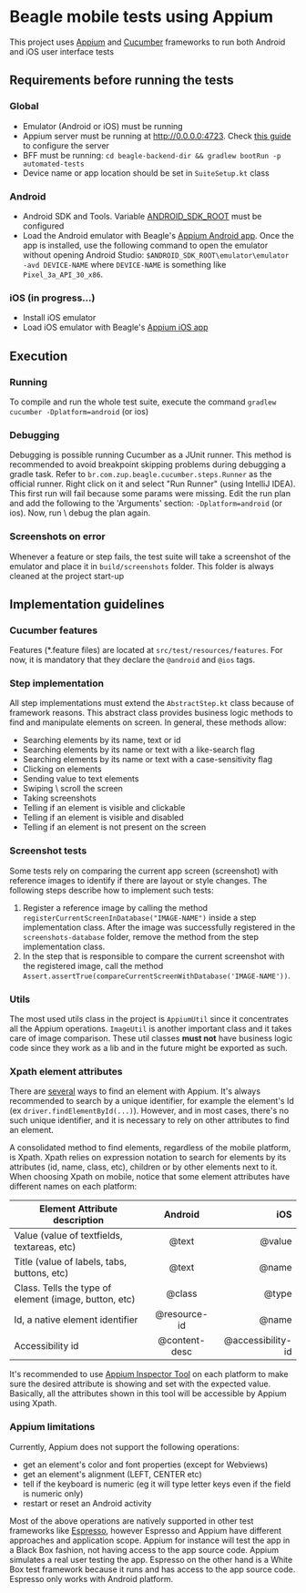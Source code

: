 # Beagle mobile tests using Appium

This project uses [Appium](http://appium.io/) and [Cucumber](https://cucumber.io/) frameworks to run both Android and iOS user interface tests

## Requirements before running the tests

### Global

- Emulator (Android or iOS) must be running
- Appium server must be running at http://0.0.0.0:4723. Check [this guide](http://appium.io/docs/en/about-appium/getting-started/) to configure the server
- BFF must be running: ``cd beagle-backend-dir && gradlew bootRun -p automated-tests``
- Device name or app location should be set in ``SuiteSetup.kt`` class

### Android

- Android SDK and Tools. Variable [ANDROID_SDK_ROOT](https://developer.android.com/studio/command-line/variables) must be configured
- Load the Android emulator with Beagle's [Appium Android app](./../app-android). Once the app is installed, use the following command to open 
  the emulator without opening Android Studio: ``$ANDROID_SDK_ROOT\emulator\emulator -avd DEVICE-NAME`` where ``DEVICE-NAME`` is something 
  like ``Pixel_3a_API_30_x86``. 

 
### iOS (in progress...)

- Install iOS emulator
- Load iOS emulator with Beagle's [Appium iOS app](./../app-ios)
  
## Execution

### Running

To compile and run the whole test suite, execute the command ``gradlew cucumber -Dplatform=android`` (or ios)

### Debugging

Debugging is possible running Cucumber as a JUnit runner. This method is recommended to avoid breakpoint skipping 
problems during debugging a gradle task.
Refer to ``br.com.zup.beagle.cucumber.steps.Runner`` as the official runner. Right click on it 
and select "Run Runner" (using IntelliJ IDEA). This first run will fail because some params were 
missing. Edit the run plan and add the following to the 'Arguments' section: ``-Dplatform=android`` (or ios).
Now, run \ debug the plan again. 

### Screenshots on error

Whenever a feature or step fails, the test suite will take a screenshot of the emulator and place it 
in ``build/screenshots`` folder. This folder is always cleaned at the project start-up

## Implementation guidelines

### Cucumber features

Features (*.feature files) are located at ``src/test/resources/features``. For now, it is mandatory that they declare 
the ``@android`` and ``@ios`` tags.

### Step implementation

All step implementations must extend the ``AbstractStep.kt`` class because of framework reasons. This abstract class 
provides business logic methods to find and manipulate elements on screen. In general, these methods allow:
- Searching elements by its name, text or id
- Searching elements by its name or text with a like-search flag
- Searching elements by its name or text with a case-sensitivity flag
- Clicking on elements
- Sending value to text elements
- Swiping \ scroll the screen
- Taking screenshots
- Telling if an element is visible and clickable
- Telling if an element is visible and disabled
- Telling if an element is not present on the screen

### Screenshot tests

Some tests rely on comparing the current app screen (screenshot) with reference images to identify if there are layout 
or style changes. The following steps describe how to implement such tests:
1. Register a reference image by calling the method ``registerCurrentScreenInDatabase("IMAGE-NAME")`` inside a step 
implementation class. After the image was successfully registered in the ``screenshots-database`` folder, remove the method 
from the step implementation class.
2. In the step that is responsible to compare the current screenshot with the registered image, call the method 
``Assert.assertTrue(compareCurrentScreenWithDatabase('IMAGE-NAME'))``.  

### Utils 

The most used utils class in the project is ``AppiumUtil`` since it concentrates all the Appium operations. ``ImageUtil`` 
is another important class and it takes care of image comparison. These util classes **must not** have business logic 
code since they work as a lib and in the future might be exported as such.

### Xpath element attributes

There are [several](http://appium.io/docs/en/writing-running-appium/finding-elements/) ways to find an element 
with Appium. It's always recommended to search by a unique identifier, for example the element's Id (ex ``driver.findElementById(...)``).
However, and in most cases, there's no such unique identifier, and it is necessary to rely on other attributes to find 
an element.   

A consolidated method to find elements, regardless of the mobile platform, is Xpath. Xpath relies on expression notation
to search for elements by its attributes (id, name, class, etc), children or by other elements next to it. When choosing 
Xpath on mobile, notice that some element attributes have different names on each platform:

| Element Attribute description                         | Android           | iOS                   |
|-------------------------------------------------------|:-----------------:|----------------------:|
| Value (value of textfields, textareas, etc)           | @text             | @value                |
| Title (value of labels, tabs, buttons, etc)           | @text             | @name                 |
| Class. Tells the type of element (image, button, etc) | @class            | @type                 |
| Id, a native element identifier                       | @resource-id      | @name                 |
| Accessibility id                                      | @content-desc     | @accessibility-id     |

It's recommended to use [Appium Inspector Tool](https://github.com/appium/appium-desktop) on each platform to make sure 
the desired attribute is showing and set with the expected value. Basically, all the attributes shown in this tool will 
be accessible by Appium using Xpath.


### Appium limitations

Currently, Appium does not support the following operations:

- get an element's color and font properties (except for Webviews)
- get an element's alignment (LEFT, CENTER etc)
- tell if the keyboard is numeric (eg it will type letter keys even if the field is numeric only)
- restart or reset an Android activity

Most of the above operations are natively supported in other test frameworks like [Espresso](https://developer.android.com/training/testing/espresso), 
however Espresso and Appium have different approaches and application scope. Appium for instance will test the app in a 
Black Box fashion, not having access to the app source code. Appium simulates a real user testing the app. 
Espresso on the other hand is a White Box test framework because it runs and has access to the app source code. Espresso 
only works with Android platform.